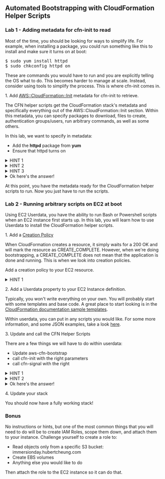 ## Automated Bootstrapping with CloudFormation Helper Scripts


### Lab 1 - Adding metadata for cfn-init to read

Most of the time, you should be looking for ways to simplify life. For example, when installing a package, you could run something like this to install and make sure it turns on at boot:

<pre>
$ sudo yum install httpd
$ sudo chkconfig httpd on
</pre>

These are commands you would have to run and you are explicitly telling the OS what to do. This becomes harder to manage at scale. Instead, consider using tools to simplify the process. This is where cfn-init comes in. 

1\. Add [AWS::CloudFormation::Init](https://docs.aws.amazon.com/AWSCloudFormation/latest/UserGuide/aws-resource-init.html) metadata for cfn-init to retrieve.

The CFN helper scripts get the CloudFormation stack's metadata and specifically everything out of the AWS::CloudFormation::Init section. Within this metadata, you can specify packages to download, files to create, authentication groups/users, run arbitrary commands, as well as some others. 

In this lab, we want to specify in metadata:
- Add the **httpd** package from **yum**
- Ensure that httpd turns on 

<details>
<summary>HINT 1</summary>

Add [AWS::CloudFormation::Init](https://docs.aws.amazon.com/AWSCloudFormation/latest/UserGuide/aws-resource-init.html) as metadata for the EC2 instance resource. 

</details>

<details>
<summary>HINT 2</summary>

We care specifically about the [**packages** section](https://docs.aws.amazon.com/AWSCloudFormation/latest/UserGuide/aws-resource-init.html#aws-resource-init-packages) this time as we want to install httpd.

</details>

<details>
<summary>HINT 3</summary>

How do you make sure things are turned on? This is where the [**Services**](https://docs.aws.amazon.com/AWSCloudFormation/latest/UserGuide/aws-resource-init.html#aws-resource-init-services) section comes in.

</details>

<details>
<summary>Ok here's the answer!</summary>

Take a look at [createApps-3-init.yml](https://github.com/hub714/aws-demos/blob/master/cloudformation-workshop/hints/createApps-3-init.yml) and see if there's anything that differs from your code. If you copy/paste this one you will also get a very successful index.html page instead of the default.

</details>

At this point, you have the metadata ready for the CloudFormation helper scripts to run. Now you just have to run the scripts.

### Lab 2 - Running arbitrary scripts on EC2 at boot

Using EC2 Userdata, you have the ability to run Bash or Powershell scripts when an EC2 instance first starts up. In this lab, you will learn how to use Userdata to install the CloudFormation helper scripts.

1\. Add a [Creation Policy](https://docs.aws.amazon.com/AWSCloudFormation/latest/UserGuide/aws-attribute-creationpolicy.html)

When CloudFormation creates a resource, it simply waits for a 200 OK and will mark the resource as CREATE_COMPLETE. However, when we're doing bootstrapping, a CREATE_COMPLETE does not mean that the application is done and running. This is when we look into creation policies. 

Add a creation policy to your EC2 resource.

<details>
<summary>HINT 1</summary>

The [docs](https://docs.aws.amazon.com/AWSCloudFormation/latest/UserGuide/aws-attribute-creationpolicy.html) will explain this one. No hints this time!

</details>

2\. Add a Userdata property to your EC2 Instance definition.

Typically, you won't write everything on your own. You will probably start with some templates and base code. A great place to start looking is in the [CloudFormation documentation sample templates](https://docs.aws.amazon.com/AWSCloudFormation/latest/UserGuide/quickref-ec2.html#scenario-ec2-instance-with-vol-and-tags). 

Within userdata, you can put in any scripts you would like. For some more information, and some JSON examples, take a look [here](https://docs.aws.amazon.com/AWSCloudFormation/latest/UserGuide/deploying.applications.html). 

3\. Update and call the CFN Helper Scripts

There are a few things we will have to do within userdata:
- Update aws-cfn-bootstrap
- call cfn-init with the right parameters
- call cfn-signal with the right

<details>
<summary>HINT 1</summary>

[Userdata](https://docs.aws.amazon.com/AWSEC2/latest/UserGuide/user-data.html) has to be base64. There are also a lot of sample bash scripts that will run arbitrary commands. Don't try to reinvent the wheel. Find a sample.

</details>

<details>
<summary>HINT 2</summary>

Cfn-init does the bootstrapping and cfn-signal tells CloudFormation whether or not the bootstrapping was successful.

</details>

<details>
<summary>Ok here's the answer!</summary>

Take a look at [createApps-4-init.yml](https://github.com/hub714/aws-demos/blob/master/cloudformation-workshop/hints/createApps-4-init.yml) and see if there's anything that differs from your code. If you copy/paste this one you will also get a very successful index.html page instead of the default.

</details>

4\. Update your stack

You should now have a fully working stack! 

### Bonus

No instructions or hints, but one of the most common things that you will need to do will be to create IAM Roles, scope them down, and attach them to your instance. Challenge yourself to create a role to:
- Read objects only from a specific S3 bucket: immersionday.hubertcheung.com
- Create EBS volumes
- Anything else you would like to do

Then attach the role to the EC2 instance so it can do that.